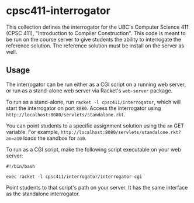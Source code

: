 cpsc411-interrogator
=======
This collection defines the interrogator for the UBC's Computer Science
411 (CPSC 411), "Introduction to Compiler Construction".
This code is meant to be run on the course server to give students the ability
to interrogate the reference solution.
The reference solution must be install on the server as well.

## Usage
The interrogator can be run either as a CGI script on a running web server, or
run as a stand-alone web server via Racket's `web-server` package.

To run as a stand-alone, run `racket -l cpsc411/interrogator`, which will start
the interrogator on port `8080`.
Access the interrogator using `http://localhost:8080/servlets/standalone.rkt`.

You can point students to a specific assignment solution using the `an` GET
variable.
For example, `http://localhost:8080/servlets/standalone.rkt?an=a10` loads the sandbox
for `a10`.

To run as a CGI script, make the following script executable on your web server:
```
#!/bin/bash

exec racket -l cpsc411/interrogator/interrogator-cgi
```
Point students to that script's path on your server.
It has the same interface as the standalone interrogator.
